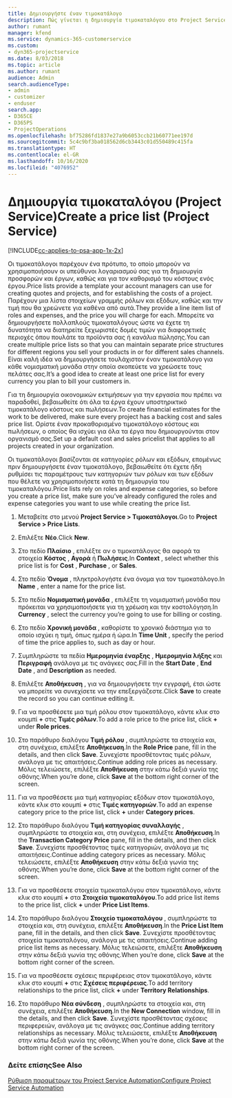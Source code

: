 ```yaml
---
title: Δημιουργήστε έναν τιμοκατάλογο
description: Πώς γίνεται η δημιουργία τιμοκαταλόγου στο Project Service
author: rumant
manager: kfend
ms.service: dynamics-365-customerservice
ms.custom:
- dyn365-projectservice
ms.date: 8/03/2018
ms.topic: article
ms.author: rumant
audience: Admin
search.audienceType:
- admin
- customizer
- enduser
search.app:
- D365CE
- D365PS
- ProjectOperations
ms.openlocfilehash: bf75286fd1837e27a9b6053ccb21b60771ee197d
ms.sourcegitcommit: 5c4c9bf3ba018562d6cb3443c01d550489c415fa
ms.translationtype: HT
ms.contentlocale: el-GR
ms.lasthandoff: 10/16/2020
ms.locfileid: "4076952"
---
```

# <a name="create-a-price-list-project-service"></a><span data-ttu-id="d6b98-103">Δημιουργία τιμοκαταλόγου (Project Service)</span><span class="sxs-lookup"><span data-stu-id="d6b98-103">Create a price list (Project Service)</span></span>

[!INCLUDE[cc-applies-to-psa-app-1x-2x](../includes/cc-applies-to-psa-app-1x-2x.md)]

<span data-ttu-id="d6b98-104">Οι τιμοκατάλογοι παρέχουν ένα πρότυπο, το οποίο μπορούν να χρησιμοποιήσουν οι υπεύθυνοι λογαριασμού σας για τη δημιουργία προσφορών και έργων, καθώς και για τον καθορισμό του κόστους ενός έργου.</span><span class="sxs-lookup"><span data-stu-id="d6b98-104">Price lists provide a template your account managers can use for creating quotes and projects, and for establishing the costs of a project.</span></span> <span data-ttu-id="d6b98-105">Παρέχουν μια λίστα στοιχείων γραμμής ρόλων και εξόδων, καθώς και την τιμή που θα χρεώνετε για καθένα από αυτά.</span><span class="sxs-lookup"><span data-stu-id="d6b98-105">They provide a line item list of roles and expenses, and the price you will charge for each.</span></span> <span data-ttu-id="d6b98-106">Μπορείτε να δημιουργήσετε πολλαπλούς τιμοκαταλόγους ώστε να έχετε τη δυνατότητα να διατηρείτε ξεχωριστές δομές τιμών για διαφορετικές περιοχές όπου πουλάτε τα προϊόντα σας ή κανάλια πώλησης.</span><span class="sxs-lookup"><span data-stu-id="d6b98-106">You can create multiple price lists so that you can maintain separate price structures for different regions you sell your products in or for different sales channels.</span></span> <span data-ttu-id="d6b98-107">Είναι καλή ιδέα να δημιουργήσετε τουλάχιστον έναν τιμοκατάλογο για κάθε νομισματική μονάδα στην οποία σκοπεύετε να χρεώσετε τους πελάτες σας.</span><span class="sxs-lookup"><span data-stu-id="d6b98-107">It’s a good idea to create at least one price list for every currency you plan to bill your customers in.</span></span>  
  
<span data-ttu-id="d6b98-108">Για τη δημιουργία οικονομικών εκτιμήσεων για την εργασία που πρέπει να παραδοθεί, βεβαιωθείτε ότι όλα τα έργα έχουν υποστηρικτικό τιμοκατάλογο κόστους και πωλήσεων.</span><span class="sxs-lookup"><span data-stu-id="d6b98-108">To create financial estimates for the work to be delivered, make sure every project has a backing cost and sales price list.</span></span> <span data-ttu-id="d6b98-109">Ορίστε έναν προκαθορισμένο τιμοκατάλογο κόστους και πωλήσεων, ο οποίος θα ισχύει για όλα τα έργα που δημιουργούνται στον οργανισμό σας.</span><span class="sxs-lookup"><span data-stu-id="d6b98-109">Set up a default cost and sales pricelist that applies to all projects created in your organization.</span></span>  
  
<span data-ttu-id="d6b98-110">Οι τιμοκατάλογοι βασίζονται σε κατηγορίες ρόλων και εξόδων, επομένως πριν δημιουργήσετε έναν τιμοκατάλογο, βεβαιωθείτε ότι έχετε ήδη ρυθμίσει τις παραμέτρους των κατηγοριών των ρόλων και των εξόδων που θέλετε να χρησιμοποιήσετε κατά τη δημιουργία του τιμοκαταλόγου.</span><span class="sxs-lookup"><span data-stu-id="d6b98-110">Price lists rely on roles and expense categories, so before you create a price list, make sure you’ve already configured the roles and expense categories you want to use while creating the price list.</span></span>  
  
1.  <span data-ttu-id="d6b98-111">Μεταβείτε στο μενού **Project Service > Τιμοκατάλογοι**.</span><span class="sxs-lookup"><span data-stu-id="d6b98-111">Go to **Project Service > Price Lists**.</span></span>  
  
2.  <span data-ttu-id="d6b98-112">Επιλέξτε **Νέο**.</span><span class="sxs-lookup"><span data-stu-id="d6b98-112">Click **New**.</span></span>  
  
3.  <span data-ttu-id="d6b98-113">Στο πεδίο **Πλαίσιο** , επιλέξτε αν ο τιμοκατάλογος θα αφορά τα στοιχεία **Κόστος** , **Αγορά** ή **Πωλήσεις**.</span><span class="sxs-lookup"><span data-stu-id="d6b98-113">In **Context** , select whether this price list is for **Cost** , **Purchase** , or **Sales**.</span></span>  
  
4.  <span data-ttu-id="d6b98-114">Στο πεδίο **Όνομα** , πληκτρολογήστε ένα όνομα για τον τιμοκατάλογο.</span><span class="sxs-lookup"><span data-stu-id="d6b98-114">In **Name** , enter a name for the price list.</span></span>  
  
5.  <span data-ttu-id="d6b98-115">Στο πεδίο **Νομισματική μονάδα** , επιλέξτε τη νομισματική μονάδα που πρόκειται να χρησιμοποιήσετε για τη χρέωση και την κοστολόγηση.</span><span class="sxs-lookup"><span data-stu-id="d6b98-115">In **Currency** , select the currency you’re going to use for billing or costing.</span></span>  
  
6.  <span data-ttu-id="d6b98-116">Στο πεδίο **Χρονική μονάδα** , καθορίστε το χρονικό διάστημα για το οποίο ισχύει η τιμή, όπως ημέρα ή ώρα.</span><span class="sxs-lookup"><span data-stu-id="d6b98-116">In **Time Unit** , specify the period of time the price applies to, such as day or hour.</span></span>  
  
7.  <span data-ttu-id="d6b98-117">Συμπληρώστε τα πεδία **Ημερομηνία έναρξης** , **Ημερομηνία λήξης** και **Περιγραφή** ανάλογα με τις ανάγκες σας.</span><span class="sxs-lookup"><span data-stu-id="d6b98-117">Fill in the **Start Date** , **End Date** , and **Description** as needed.</span></span>  
  
8.  <span data-ttu-id="d6b98-118">Επιλέξτε **Αποθήκευση** , για να δημιουργήσετε την εγγραφή, έτσι ώστε να μπορείτε να συνεχίσετε να την επεξεργάζεστε.</span><span class="sxs-lookup"><span data-stu-id="d6b98-118">Click **Save** to create the record so you can continue editing it.</span></span>  
  
9. <span data-ttu-id="d6b98-119">Για να προσθέσετε μια τιμή ρόλου στον τιμοκατάλογο, κάντε κλικ στο κουμπί **+** στις **Τιμές ρόλων**.</span><span class="sxs-lookup"><span data-stu-id="d6b98-119">To add a role price to the price list, click **+** under **Role prices**.</span></span>  
  
10. <span data-ttu-id="d6b98-120">Στο παράθυρο διαλόγου **Τιμή ρόλου** , συμπληρώστε τα στοιχεία και, στη συνέχεια, επιλέξτε **Αποθήκευση**.</span><span class="sxs-lookup"><span data-stu-id="d6b98-120">In the **Role Price** pane, fill in the details, and then click **Save**.</span></span> <span data-ttu-id="d6b98-121">Συνεχίστε προσθέτοντας τιμές ρόλων, ανάλογα με τις απαιτήσεις.</span><span class="sxs-lookup"><span data-stu-id="d6b98-121">Continue adding role prices as necessary.</span></span> <span data-ttu-id="d6b98-122">Μόλις τελειώσετε, επιλέξτε **Αποθήκευση** στην κάτω δεξιά γωνία της οθόνης.</span><span class="sxs-lookup"><span data-stu-id="d6b98-122">When you’re done, click **Save** at the bottom right corner of the screen.</span></span>  
  
11. <span data-ttu-id="d6b98-123">Για να προσθέσετε μια τιμή κατηγορίας εξόδων στον τιμοκατάλογο, κάντε κλικ στο κουμπί **+** στις **Τιμές κατηγοριών**.</span><span class="sxs-lookup"><span data-stu-id="d6b98-123">To add an expense category price to the price list, click **+** under **Category prices**.</span></span>  
  
12. <span data-ttu-id="d6b98-124">Στο παράθυρο διαλόγου **Τιμή κατηγορίας συναλλαγής** , συμπληρώστε τα στοιχεία και, στη συνέχεια, επιλέξτε **Αποθήκευση**.</span><span class="sxs-lookup"><span data-stu-id="d6b98-124">In the **Transaction Category Price** pane, fill in the details, and then click **Save**.</span></span> <span data-ttu-id="d6b98-125">Συνεχίστε προσθέτοντας τιμές κατηγοριών, ανάλογα με τις απαιτήσεις.</span><span class="sxs-lookup"><span data-stu-id="d6b98-125">Continue adding category prices as necessary.</span></span> <span data-ttu-id="d6b98-126">Μόλις τελειώσετε, επιλέξτε **Αποθήκευση** στην κάτω δεξιά γωνία της οθόνης.</span><span class="sxs-lookup"><span data-stu-id="d6b98-126">When you’re done, click **Save** at the bottom right corner of the screen.</span></span>  
  
13. <span data-ttu-id="d6b98-127">Για να προσθέσετε στοιχεία τιμοκαταλόγου στον τιμοκατάλογο, κάντε κλικ στο κουμπί **+** στα **Στοιχεία τιμοκαταλόγου**.</span><span class="sxs-lookup"><span data-stu-id="d6b98-127">To add price list items to the price list, click **+** under **Price List Items**.</span></span>  
  
14. <span data-ttu-id="d6b98-128">Στο παράθυρο διαλόγου **Στοιχείο τιμοκαταλόγου** , συμπληρώστε τα στοιχεία και, στη συνέχεια, επιλέξτε **Αποθήκευση**.</span><span class="sxs-lookup"><span data-stu-id="d6b98-128">In the **Price List Item** pane, fill in the details, and then click **Save**.</span></span> <span data-ttu-id="d6b98-129">Συνεχίστε προσθέτοντας στοιχεία τιμοκαταλόγου, ανάλογα με τις απαιτήσεις.</span><span class="sxs-lookup"><span data-stu-id="d6b98-129">Continue adding price list items as necessary.</span></span> <span data-ttu-id="d6b98-130">Μόλις τελειώσετε, επιλέξτε **Αποθήκευση** στην κάτω δεξιά γωνία της οθόνης.</span><span class="sxs-lookup"><span data-stu-id="d6b98-130">When you’re done, click **Save** at the bottom right corner of the screen.</span></span>  
  
15. <span data-ttu-id="d6b98-131">Για να προσθέσετε σχέσεις περιφέρειας στον τιμοκατάλογο, κάντε κλικ στο κουμπί **+** στις **Σχέσεις περιφέρειας**.</span><span class="sxs-lookup"><span data-stu-id="d6b98-131">To add territory relationships to the price list, click **+** under **Territory Relationships**.</span></span>  
  
16. <span data-ttu-id="d6b98-132">Στο παράθυρο **Νέα σύνδεση** , συμπληρώστε τα στοιχεία και, στη συνέχεια, επιλέξτε **Αποθήκευση**.</span><span class="sxs-lookup"><span data-stu-id="d6b98-132">In the **New Connection** window, fill in the details, and then click **Save**.</span></span> <span data-ttu-id="d6b98-133">Συνεχίστε προσθέτοντας σχέσεις περιφερειών, ανάλογα με τις ανάγκες σας.</span><span class="sxs-lookup"><span data-stu-id="d6b98-133">Continue adding territory relationships as necessary.</span></span> <span data-ttu-id="d6b98-134">Μόλις τελειώσετε, επιλέξτε **Αποθήκευση** στην κάτω δεξιά γωνία της οθόνης.</span><span class="sxs-lookup"><span data-stu-id="d6b98-134">When you’re done, click **Save** at the bottom right corner of the screen.</span></span>  
  
### <a name="see-also"></a><span data-ttu-id="d6b98-135">Δείτε επίσης</span><span class="sxs-lookup"><span data-stu-id="d6b98-135">See Also</span></span>  
 [<span data-ttu-id="d6b98-136">Ρύθμιση παραμέτρων του Project Service Automation</span><span class="sxs-lookup"><span data-stu-id="d6b98-136">Configure Project Service Automation</span></span>](../psa/configure.md)
